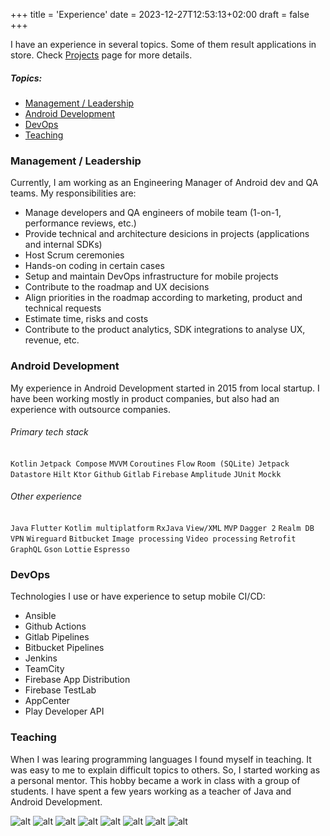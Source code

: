 +++
title = 'Experience'
date = 2023-12-27T12:53:13+02:00
draft = false
+++

I have an experience in several topics. Some of them result applications in store. Check [Projects](/projects) page for more details.

##### Topics:
- [Management / Leadership](#management--leadership)
- [Android Development](#android-development)
- [DevOps](#devops)
- [Teaching](#teaching)

### Management / Leadership

Currently, I am working as an Engineering Manager of Android dev and QA teams. My responsibilities are:
- Manage developers and QA engineers of mobile team (1-on-1, performance reviews, etc.)
- Provide technical and architecture desicions in projects (applications and internal SDKs)
- Host Scrum ceremonies
- Hands-on coding in certain cases
- Setup and maintain DevOps infrastructure for mobile projects
- Contribute to the roadmap and UX decisions
- Align priorities in the roadmap according to marketing, product and technical requests
- Estimate time, risks and costs
- Contribute to the product analytics, SDK integrations to analyse UX, revenue, etc.

### Android Development

My experience in Android Development started in 2015 from local startup. I have been working mostly in product companies, but also had an experience with outsource companies.

###### Primary tech stack

`Kotlin` `Jetpack Compose` `MVVM` `Coroutines` `Flow` `Room (SQLite)` `Jetpack Datastore` `Hilt` `Ktor` `Github` `Gitlab` `Firebase` `Amplitude` `JUnit` `Mockk`

###### Other experience

`Java` `Flutter` `Kotlim multiplatform` `RxJava` `View/XML` `MVP` `Dagger 2` `Realm DB` `VPN` `Wireguard` `Bitbucket` `Image processing` `Video processing` `Retrofit` `GraphQL` `Gson` `Lottie` `Espresso`

### DevOps

Technologies I use or have experience to setup mobile CI/CD:
- Ansible
- Github Actions
- Gitlab Pipelines
- Bitbucket Pipelines
- Jenkins
- TeamCity
- Firebase App Distribution
- Firebase TestLab
- AppCenter
- Play Developer API

### Teaching

When I was learing programming languages I found myself in teaching. It was easy to me to explain difficult topics to others. So, I started working as a personal mentor. This hobby became a work in class with a group of students. I have spent a few years working as a teacher of Java and Android Development.

![alt](/images/teaching_1.jpg) ![alt](/images/teaching_2.jpg) ![alt](/images/teaching_3.jpg) ![alt](/images/teaching_4.jpg) ![alt](/images/teaching_5.jpg) ![alt](/images/teaching_6.jpg) ![alt](/images/teaching_7.jpg) ![alt](/images/teaching_8.jpg)